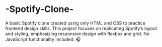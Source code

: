 # -Spotify-Clone-
A basic Spotify clone created using only HTML and CSS to practice frontend design skills. This project focuses on replicating Spotify’s layout and styling, emphasizing responsive design with flexbox and grid. No JavaScript functionality included. 🎧
